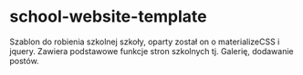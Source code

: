 # school-website-template


Szablon do robienia szkolnej szkoły, oparty został on o materializeCSS i jquery. Zawiera podstawowe funkcje stron szkolnych tj. Galerię, dodawanie postów.